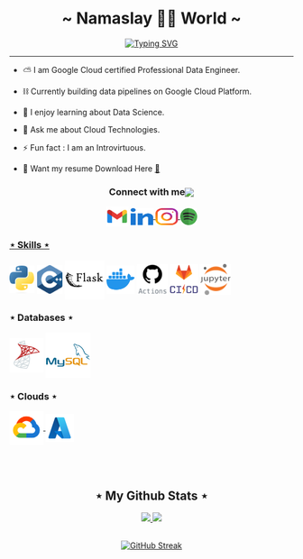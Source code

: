 <div>
  
  <h1 align="center" font-family="" style="text-decoration:none;"> ~ Namaslay 🙏🏼 World ~ </h1>

  <div align="center">

[![Typing SVG](https://readme-typing-svg.demolab.com?font=Handjet&size=35&duration=4000&pause=1000&center=true&vCenter=true&width=435&lines=Data+Engineer;Python+Developer;Cloud+Technology)](https://git.io/typing-svg)

  </div>
</div>

---

<div>  

  - ⛅ I am Google Cloud certified Professional Data Engineer.

  - ⛓ Currently building data pipelines on Google Cloud Platform.

  - 🌱 I enjoy learning about Data Science.

  - 💭 Ask me about Cloud Technologies.

  - ⚡ Fun fact : I am an Introvirtuous.

  - 📄 Want my resume Download Here [📌](resume/Jayati_Gupta_Resume.pdf)

   <!-- - 📫 How to reach me **jayatiguptaa@gmail.com** -->

</div>

<!-- ═════════════════ ⋆★⋆ ═════════════════ -->

<h3 align="center">Connect with me<img align="center" src="https://gist.github.com/haldaranup/f89330e95dfca979a5bc9fd80602761f/raw/8a3d00dfc3aa37c26873bb154227e395ef77cdfa/handshake.gif" height="32px"></h3>

<p align="center">
  <a href="mailto:jayatiguptaa@gmail.com" style="text-decoration:none"><img height="35" width="40" align="center" src = "https://raw.githubusercontent.com/jayati-gupta/jayati-gupta/5f4a348a1d063dac1e83fb66c667371ba86f5911/icons/gmail.svg"></a>
  <a href="https://www.linkedin.com/in/jayati-guptaa" target="blank"><img align="center" src="https://raw.githubusercontent.com/jayati-gupta/jayati-gupta/64a68b4a3acc3d30303e5432b1ecbb99cd7c799c/icons/linked-in-alt.svg" alt="jayatiguptaa" height="30" width="40" />
  </a>
  <a href="https://instagram.com/jey.stfu" target="blank"><img align="center" src="https://raw.githubusercontent.com/jayati-gupta/jayati-gupta/64a68b4a3acc3d30303e5432b1ecbb99cd7c799c/icons/instagram.svg" alt="jey.stfu" height="30" width="40" />
  <a href="https://open.spotify.com/user/312feax6adin6flhcettahvjru5y?si=OGXe_q2tThOfgPM2J6-VIg" target="blank"><img align="center" src="https://github.com/jayati-gupta/jayati-gupta/blob/main/icons/spotify.png?raw=true" alt="jey.stfu" height="30" width="30" />
</p>

### ⋆ Skills ⋆

<p float="left">
  <!-- <a>
    <img src="https://raw.githubusercontent.com/jayati-gupta/jayati-gupta/e59adee862e0ed04e8f1e8025316fa32fe9bcd6a/icons/c.svg" width="50" align="center"/>
  </a> -->
  <a>
    <img src="https://github.com/jayati-gupta/jayati-gupta/blob/main/icons/python.png?raw=true" width="45" align="center"/>
  </a>
  <a>
    <img src="https://raw.githubusercontent.com/jayati-gupta/jayati-gupta/e59adee862e0ed04e8f1e8025316fa32fe9bcd6a/icons/c%2B%2B.svg" width="45" align="center"/>
  </a>
  <a>
    <img src="https://raw.githubusercontent.com/jayati-gupta/jayati-gupta/e59adee862e0ed04e8f1e8025316fa32fe9bcd6a/icons/flask.svg" width="70" align="center"/>
  </a>
  <a>
    <img src="https://raw.githubusercontent.com/jayati-gupta/jayati-gupta/66768b643a1d1ab4fbc20a0ba29271751d1b9fad/icons/docker1.svg"  height="50"align="center"/>
  <a>
    <img src="https://raw.githubusercontent.com/jayati-gupta/jayati-gupta/66768b643a1d1ab4fbc20a0ba29271751d1b9fad/icons/github-actions.svg"  height="55" align="center"/>
  <a>
    <img src="https://github.com/jayati-gupta/jayati-gupta/blob/main/icons/cicd.png?raw=true"  height="55" align="center"/>
  </a> 
  <a>
    <img src="https://raw.githubusercontent.com/jayati-gupta/jayati-gupta/e59adee862e0ed04e8f1e8025316fa32fe9bcd6a/icons/jupyter.svg" width="55" align="center"/>
  </a>
  </a>
</p>

### ⋆ Databases ⋆ 
 <p float="left">
  <a>
    <img src="https://raw.githubusercontent.com/jayati-gupta/jayati-gupta/66768b643a1d1ab4fbc20a0ba29271751d1b9fad/icons/ms-sql.svg" height="60" align="center"/>
  </a>
  <a>
    <img src="https://raw.githubusercontent.com/jayati-gupta/jayati-gupta/e59adee862e0ed04e8f1e8025316fa32fe9bcd6a/icons/mysql.svg" height="80" align="center"/>
  </a>
</p>

### ⋆ Clouds ⋆ 
  <a href="https://console.cloud.google.com/" target="_blank" >
    <img src="https://raw.githubusercontent.com/jayati-gupta/jayati-gupta/444895a188156c477d6add3e049cfe6efa9ab5e3/icons/gcp.svg"  height="60" align="center"/>
  </a>
  <a href="https://azure.microsoft.com/" target="_blank" >
    <img src="https://raw.githubusercontent.com/jayati-gupta/jayati-gupta/444895a188156c477d6add3e049cfe6efa9ab5e3/icons/azure.svg"  height="50" align="center" />
  </a>

<!-- Github Stats Section -->
<br></br>
<h2 align="center"> ⋆ My Github Stats ⋆ </h2>

<div align="center">
  <a href="https://github.com/jayati-gupta">
  <img height="165em" src="https://github-readme-stats.vercel.app/api?username=jayati-gupta&theme=dark&show_icons=true&title_color=34b5ed&text_color=ffffff&icon_color=34b5ed&border_radius=15" />
  <img height="165em" src="https://github-readme-stats.vercel.app/api/top-langs/?username=jayati-gupta&theme=dark&layout=compact&title_color=34b5ed&text_color=ffffff&icon_color=fd6744&border_radius=15" />
  </a>
</div>

</br>

<div align="center">

[![GitHub Streak](https://github-readme-streak-stats.herokuapp.com?user=jayati-gupta&theme=dark&border_radius=15&date_format=j%20M%5B%20Y%5D&card_width=500&ring=34b5ed&currStreakLabel=ffffff&dates=34b5ed&sideLabels=ffffff&sideNums=34b5ed&fire=34b5ed)](https://git.io/streak-stats)

</div>

<!-- <br></br>
<h1 align = 'Center'>🐍 Eating Contribution Graph</h1>
<p align="center">
  <img src="https://github.com/DarshGupta1910/DarshGupta1910/raw/output/github-contribution-grid-snake.svg" alt="snake"></center>
</p> -->

<!-- ## 🎧 Spotify Playing 
  [<img src="https://spotify-readme.dark-art108.vercel.app/api/spotify-playing" alt=" Spotify Playing" width="500" />](https://open.spotify.com/user/312feax6adin6flhcettahvjru5y?si=OGXe_q2tThOfgPM2J6-VIg) -->
  